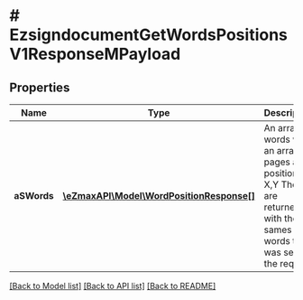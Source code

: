 # # EzsigndocumentGetWordsPositionsV1ResponseMPayload

## Properties

Name | Type | Description | Notes
------------ | ------------- | ------------- | -------------
**aSWords** | [**\eZmaxAPI\Model\WordPositionResponse[]**](WordPositionResponse.md) | An array of words with an array of pages and positions X,Y  They are returned with the sames words that was sent in the request. |

[[Back to Model list]](../../README.md#models) [[Back to API list]](../../README.md#endpoints) [[Back to README]](../../README.md)
